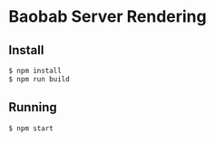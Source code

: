 Baobab Server Rendering
=======================

Install
-------
```bash
$ npm install
$ npm run build
```

Running
-------
```bash
$ npm start
```
